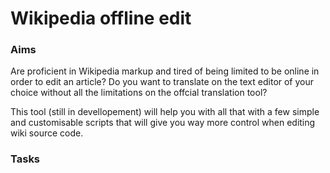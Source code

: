 # Wikipedia offline edit

### Aims

Are proficient in Wikipedia markup and tired of being limited to be online in order to edit an article? Do you want to translate on the text editor of your choice without all the limitations on the offcial translation tool?

This tool (still in devellopement) will help you with all that with a few simple and customisable scripts that will give you way more control when editing wiki source code.

### Tasks
